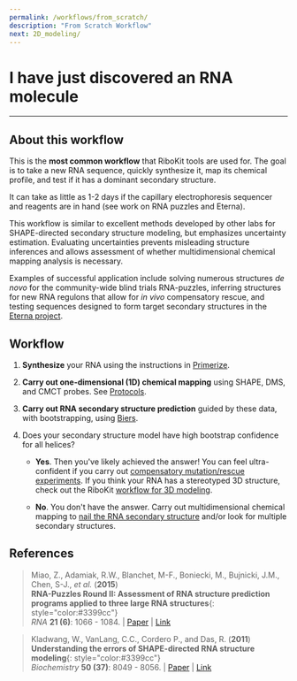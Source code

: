 ```yaml
---
permalink: /workflows/from_scratch/
description: "From Scratch Workflow"
next: 2D_modeling/
---
```


# I have just discovered an RNA molecule

<hr/>

## About this workflow

This is the **most common workflow** that RiboKit tools are used for. The goal is to take a new RNA sequence, quickly synthesize it, map its chemical profile, and test if it has a dominant secondary structure. 

It can take as little as 1-2 days if the capillary electrophoresis sequencer and reagents are in hand (see work on RNA puzzles and Eterna).

This workflow is similar to excellent methods developed by other labs for SHAPE-directed secondary structure modeling, but emphasizes uncertainty estimation. Evaluating uncertainties prevents misleading structure inferences and allows assessment of whether multidimensional chemical mapping analysis is necessary. 

Examples of successful application include solving numerous structures _de novo_ for the community-wide blind trials RNA-puzzles, inferring structures for new RNA regulons that allow for _in vivo_ compensatory rescue, and testing sequences designed to form target secondary structures in the [Eterna project](http://www.eternagame.org).

## Workflow

1. <b>Synthesize</b> your RNA using the instructions in [Primerize](/Primerize/). 

2. <b>Carry out one-dimensional (1D) chemical mapping</b> using SHAPE, DMS, and CMCT probes. See [Protocols](/protocol/).

3. <b>Carry out RNA secondary structure prediction</b> guided by these data, with bootstrapping, using [Biers](/Biers/). 

4. Does your secondary structure model have high bootstrap confidence for all helices? 

    * __Yes__. Then you've likely achieved the answer! You can feel ultra-confident if you carry out [compensatory mutation/rescue experiments](/workflows/mutation_rescue/). If you think your RNA has a stereotyped 3D structure, check out the RiboKit [workflow for 3D modeling](/workflows/3D_modeling/).

    * __No__. You don't have the answer. Carry out multidimensional chemical mapping to [nail the RNA secondary structure](/workflows/2D_modeling/) and/or look for multiple secondary structures.

 
## References

>Miao, Z., Adamiak, R.W., Blanchet, M-F., Boniecki, M., Bujnicki, J.M., Chen, S-J., _et al._ (**2015**) <br/>
>**RNA-Puzzles Round II: Assessment of RNA structure prediction programs applied to three large RNA structures**{: style="color:#3399cc"}<br/>
>*RNA* **21 (6)**: 1066 - 1084. | [Paper](https://daslab.stanford.edu/site_data/pub_pdf/2015_Miao_RNA.pdf) | [Link](http://rnajournal.cshlp.org/content/21/6/1066)

>Kladwang, W., VanLang, C.C., Cordero P., and Das, R.  (**2011**) <br/>
>**Understanding the errors of SHAPE-directed RNA structure modeling**{: style="color:#3399cc"}<br/>
>*Biochemistry* **50 (37)**: 8049 - 8056. | [Paper](https://daslab.stanford.edu/site_data/pub_pdf/2011_Kladwang_Biochem.pdf) | [Link](http://pubs.acs.org/doi/abs/10.1021/bi200524n)
